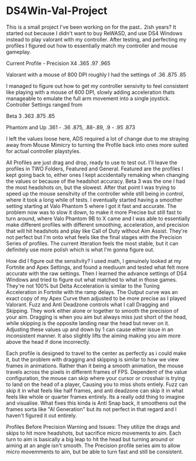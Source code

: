 # DS4Win-Val-Project
This is a small project I've been working on for the past.. 2ish years? It started out because I didn't want to buy ReWASD, and use DS4 Windows instead to play valorant with my controller. After testing, and perfecting my profiles I figured out how to essentially match my controller and mouse gameplay. 

Current Profile - Precision X4
.365
.97
.965


Valorant with a mouse of 800 DPI roughly I had the settings of
.36
.875
.85

I managed to figure out how to get my controller sensivity to feel consistent like playing with a mouse of 800 DPI, slowly adding acceleration thats manageable to emulate the full arm movement into a single joystick.
Controller Settings ranged from

Beta 3
.363
.875
.85

Phantom and Up
.361 - .36
.875, .88-.89, .9 - .95
.873

I left the values loose here, ADS required a lot of change due to me straying away from Mouse Mimicry to turning the Profile back into ones more suited for actual controller playstyles. 

All Profiles are just drag and drop, ready to use to test out. I'll leave the profiles in TWO Folders, Featured and General. Featured are the profiles I kept going back to, either ones I kept accidentally remaking when changing the values or because of the headshot accuracy. Beta 3 was the one I had the most headshots on, but the slowest. After that point I was trying to speed up the mouse sensitvity of the controller while still being in control, where it took a long while of tests. I eventually started having a smoother setting starting at Valo Phantom 5 where I got it fast and accurate. The problem now was to slow it down, to make it more Precise but still fast to turn around, where Valo Phantom 9B to X came and I was able to essentially make different profiles with different smoothing, acceleration, and precision that will hit headshots and play like Call of Duty without Aim Assist. They're not perfect but I'm onto what feels like the final stages with the Precision Series of profiles. The current itteration feels the most stable, but it can definitely use more polish which is what I'm gonna figure out.


How did I figure out the sensitvity? I used math, I genuinely looked at my Fortnite and Apex Settings, and found a mediuum and tested what felt more accurate with the raw settings. Then I learned the advance settings of DS4 Windows and tried to figure out what matched to what in those games. They're not 100% but Delta Acceleration is similar to the Tuning Acceleration in Fortnite with the ramp delays. The Output curve was an exact copy of my Apex Curve then adjusted to be more precise as I played Valorant. Fuzz and Anti Deadzone controls what I call Dragging and Skipping. They work either alone or together to smooth the precision of your aim. Dragging is when you aim but always miss just short of the head, while skipping is the opposite landing near the head but never on it. Adjusting these values up and down by 1 can cause either issue in an inconsistent manner. It also slightly lifts the aiming making you aim more above the head if done incorrectly. 

Each profile is designed to travel to the center as perfectly as i could make it, but the problem with dragging and skipping is similar to how we view frames in animations. Rather than it being a smooth animation, the mouse travels across the pixels in different frames of FPS. Dependent of the value configuration, the mouse can skip where your cursor or crosshair is trying to land on the head of a player, Causing you to miss shots entiely. Fuzz can skip it in what feels like half frames, and anti deadzone can skip it in what feels like whole or quarter frames entirely. Its a really odd thing to imagine and visualise. What fixes this kinda is Anti Snap back, it smoothens out the frames sorta like "AI Generation" but its not perfect in that regard and I haven't figured it out entirely. 

Profiles Before Precision Warning and Issues: They utilize the drags and skips to hit more headshots, but sacrifice micro movements to aim. Each turn to aim is basically a big leap to hit the head but turning around or aiming at an angle isn't smooth. The Precision profile series aim to allow micro movemments to aim, but be able to turn fast and still be consistent. 
